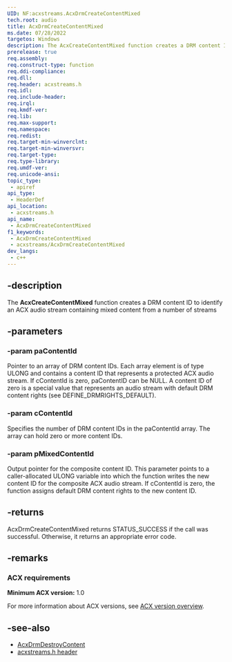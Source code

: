 ```yaml
---
UID: NF:acxstreams.AcxDrmCreateContentMixed
tech.root: audio
title: AcxDrmCreateContentMixed
ms.date: 07/28/2022
targetos: Windows
description: The AcxCreateContentMixed function creates a DRM content ID to identify an ACX audio stream containing mixed content from a number of streams
prerelease: true
req.assembly: 
req.construct-type: function
req.ddi-compliance: 
req.dll: 
req.header: acxstreams.h
req.idl: 
req.include-header: 
req.irql: 
req.kmdf-ver: 
req.lib: 
req.max-support: 
req.namespace: 
req.redist: 
req.target-min-winverclnt: 
req.target-min-winversvr: 
req.target-type: 
req.type-library: 
req.umdf-ver: 
req.unicode-ansi: 
topic_type:
 - apiref
api_type:
 - HeaderDef 
api_location:
 - acxstreams.h
api_name:
 - AcxDrmCreateContentMixed
f1_keywords:
 - AcxDrmCreateContentMixed
 - acxstreams/AcxDrmCreateContentMixed
dev_langs:
 - c++
---
```


## -description

The **AcxCreateContentMixed** function creates a DRM content ID to identify an ACX audio stream containing mixed content from a number of streams

## -parameters

### -param paContentId

Pointer to an array of DRM content IDs. Each array element is of type ULONG and contains a content ID that represents a protected ACX audio stream. If cContentId is zero, paContentID can be NULL. A content ID of zero is a special value that represents an audio stream with default DRM content rights (see DEFINE_DRMRIGHTS_DEFAULT).

### -param cContentId

Specifies the number of DRM content IDs in the paContentId array. The array can hold zero or more content IDs.

### -param pMixedContentId

Output pointer for the composite content ID. This parameter points to a caller-allocated ULONG variable into which the function writes the new content ID for the composite ACX audio stream. If cContentId is zero, the function assigns default DRM content rights to the new content ID.

## -returns

AcxDrmCreateContentMixed returns STATUS_SUCCESS if the call was successful. Otherwise, it returns an appropriate error code.

## -remarks

### ACX requirements

**Minimum ACX version:** 1.0

For more information about ACX versions, see [ACX version overview](/windows-hardware/drivers/audio/acx-version-overview).

## -see-also

- [AcxDrmDestroyContent](nf-acxstreams-acxdrmdestroycontent.md)
- [acxstreams.h header](index.md)
